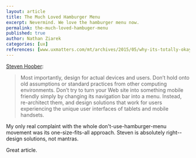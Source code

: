 ```yaml
---
layout: article
title: The Much Loved Hamburger Menu
excerpt: Nevermind. We love the hamburger menu now.
permalink: the-much-loved-hambuger-menu
published: true
author: Nathan Ziarek
categories: [ux]
references: [www.uxmatters.com/mt/archives/2015/05/why-its-totally-okay-to-use-a-hamburger-icon.php|UX Matters]
---
```


[Steven Hoober][1]:

> Most importantly, design for actual devices and users. Don’t hold onto old assumptions or standard practices from other computing environments. Don’t try to turn your Web site into something mobile friendly simply by changing its navigation bar into a menu. Instead, re-architect them, and design solutions that work for users experiencing the unique user interfaces of tablets and mobile handsets.

My only real complaint with the whole don't-use-hamburger-menu movement was its one-size-fits-all approach. Steven is absolutely right--design solutions, not mantras. 

Great article. 

[1]: http://www.uxmatters.com/authors/archives/2012/04/steven_hoober.php
